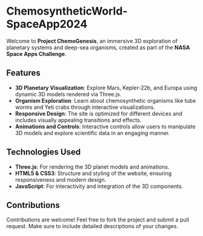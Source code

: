 # ChemosyntheticWorld-SpaceApp2024

Welcome to **Project ChemoGenesis**, an immersive 3D exploration of planetary systems and deep-sea organisms, created as part of the **NASA Space Apps Challenge**.

## Features

- **3D Planetary Visualization**: Explore Mars, Kepler-22b, and Europa using dynamic 3D models rendered via Three.js.
- **Organism Exploration**: Learn about chemosynthetic organisms like tube worms and Yeti crabs through interactive visualizations.
- **Responsive Design**: The site is optimized for different devices and includes visually appealing transitions and effects.
- **Animations and Controls**: Interactive controls allow users to manipulate 3D models and explore scientific data in an engaging manner.

## Technologies Used

- **Three.js**: For rendering the 3D planet models and animations.
- **HTML5 & CSS3**: Structure and styling of the website, ensuring responsiveness and modern design.
- **JavaScript**: For interactivity and integration of the 3D components.

## Contributions
Contributions are welcome! Feel free to fork the project and submit a pull request. Make sure to include detailed descriptions of your changes.
